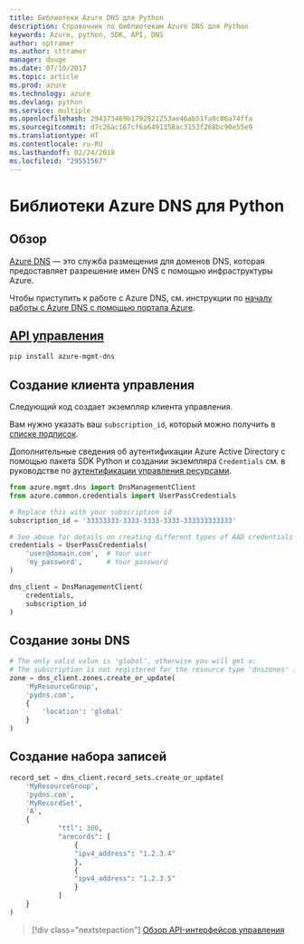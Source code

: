```yaml
---
title: Библиотеки Azure DNS для Python
description: Справочник по библиотекам Azure DNS для Python
keywords: Azure, python, SDK, API, DNS
author: sptramer
ms.author: sttramer
manager: douge
ms.date: 07/10/2017
ms.topic: article
ms.prod: azure
ms.technology: azure
ms.devlang: python
ms.service: multiple
ms.openlocfilehash: 294373469b1792821253ae46ab51fa0c06a74ffa
ms.sourcegitcommit: d7c26ac167cf6a6491358ac3153f268bc90e55e9
ms.translationtype: HT
ms.contentlocale: ru-RU
ms.lasthandoff: 02/24/2018
ms.locfileid: "29551567"
---
```

# <a name="azure-dns-libraries-for-python"></a>Библиотеки Azure DNS для Python

## <a name="overview"></a>Обзор

[Azure DNS](/azure/dns/dns-overview) — это служба размещения для доменов DNS, которая предоставляет разрешение имен DNS с помощью инфраструктуры Azure.

Чтобы приступить к работе с Azure DNS, см. инструкции по [началу работы с Azure DNS с помощью портала Azure](/azure/dns/dns-getstarted-portal).

## <a name="management-apipythonapioverviewazurednsmanagement"></a>[API управления](/python/api/overview/azure/dns/management)

```bash
pip install azure-mgmt-dns
```

## <a name="create-the-management-client"></a>Создание клиента управления

Следующий код создает экземпляр клиента управления.

Вам нужно указать ваш ``subscription_id``, который можно получить в [списке подписок](https://manage.windowsazure.com/#Workspaces/AdminTasks/SubscriptionMapping).

Дополнительные сведения об аутентификации Azure Active Directory с помощью пакета SDK Python и создании экземпляра ``Credentials`` см. в руководстве по [аутентификации управления ресурсами](/python/azure/python-sdk-azure-authenticate).

```python 
from azure.mgmt.dns import DnsManagementClient
from azure.common.credentials import UserPassCredentials

# Replace this with your subscription id
subscription_id = '33333333-3333-3333-3333-333333333333'

# See above for details on creating different types of AAD credentials
credentials = UserPassCredentials(
    'user@domain.com',  # Your user
    'my_password',      # Your password
)

dns_client = DnsManagementClient(
    credentials,
    subscription_id
)
```

## <a name="create-dns-zone"></a>Создание зоны DNS
```python
# The only valid value is 'global', otherwise you will get a:
# The subscription is not registered for the resource type 'dnszones' in the location 'westus'.
zone = dns_client.zones.create_or_update(
    'MyResourceGroup',
    'pydns.com',
    {
        'location': 'global'
    }
)
```
    
## <a name="create-a-record-set"></a>Создание набора записей
```python
record_set = dns_client.record_sets.create_or_update(
    'MyResourceGroup',
    'pydns.com',
    'MyRecordSet',
    'A',
    {
            "ttl": 300,
            "arecords": [
                {
                "ipv4_address": "1.2.3.4"
                },
                {
                "ipv4_address": "1.2.3.5"
                }
            ]
    }
)
```

> [!div class="nextstepaction"]
> [Обзор API-интерфейсов управления](/python/api/overview/azure/dns/management)
